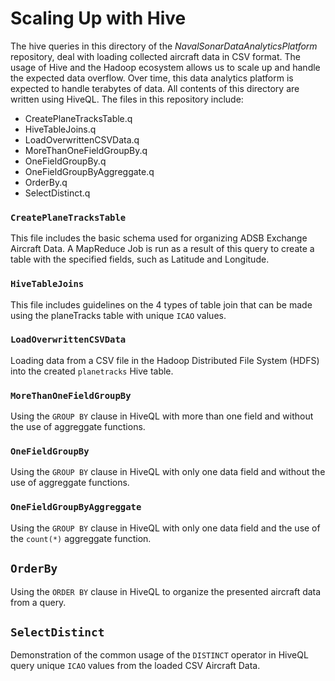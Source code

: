 # Scaling Up with Hive

The hive queries in this directory of the _NavalSonarDataAnalyticsPlatform_ repository, deal with loading collected aircraft data in CSV format. The usage of Hive and the Hadoop ecosystem allows us to scale up and handle the expected data overflow. Over time, this data analytics platform is expected to handle terabytes of data. All contents of this directory are written using HiveQL.
The files in this repository include: 
+ CreatePlaneTracksTable.q
+ HiveTableJoins.q
+ LoadOverwrittenCSVData.q
+ MoreThanOneFieldGroupBy.q
+ OneFieldGroupBy.q
+ OneFieldGroupByAggreggate.q
+ OrderBy.q
+ SelectDistinct.q

### ```CreatePlaneTracksTable```

This file includes the basic schema used for organizing ADSB Exchange Aircraft Data. A MapReduce Job is run as a result of this query to create a table with the specified fields, such as Latitude and Longitude.

### ```HiveTableJoins```

This file includes guidelines on the 4 types of table join that can be made using the planeTracks table with unique `ICAO` values.

### ```LoadOverwrittenCSVData```
Loading data from a CSV file in the Hadoop Distributed File System (HDFS) into the created `planetracks` Hive table.

### ```MoreThanOneFieldGroupBy```
Using the `GROUP BY` clause in HiveQL with more than one field and without the use of aggreggate functions.

### ```OneFieldGroupBy```

Using the `GROUP BY` clause in HiveQL with only one data field and without the use of aggreggate functions.

### ```OneFieldGroupByAggreggate```

Using the `GROUP BY` clause in HiveQL with only one data field and the use of the `count(*)` aggreggate function.

## ```OrderBy```
Using the `ORDER BY` clause in HiveQL to organize the presented aircraft data from a query.

## ```SelectDistinct```
Demonstration of the common usage of the `DISTINCT` operator in HiveQL query unique `ICAO` values from the loaded CSV Aircraft Data.

